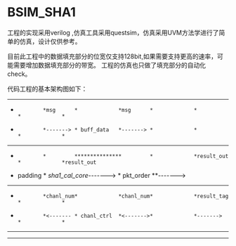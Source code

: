 # BSIM_SHA1
工程的实现采用verilog ,仿真工具采用questsim，仿真采用UVM方法学进行了简单的仿真，设计仅供参考。




目前此工程中的数据填充部分的位宽仅支持128bit,如果需要支持更高的速率，可能需要增加数据填充部分的带宽。
工程的仿真也只做了填充部分的自动化check。


代码工程的基本架构图如下：


 ***************         ***************         ***************            ***************

*             *msg      *             *msg      *             *            *             *
*             *-------> * buff_data   *-------> *             *            *             *
*             *         *             *         *             *            *             *
*             *         ***************         *             *result_out  *             *result_out
*    padding  *                                 *sha1_cal_core*------->    *  pkt_order  **------->
*             *         ***************         *             *            *             *
*             *chanl_num*             *chanl_num*             *result_tag  *             *
*             *<------- * chanl_ctrl  *<------->*             *------->    *             *
*             *         *             *         *             *            *             *
***************         ***************         ***************            ***************

